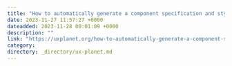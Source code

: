 ```yaml
---
title: "How to automatically generate a component specification and style guide in Figma"
date: 2023-11-27 11:57:27 +0000
dateadded: 2023-11-28 00:01:09 +0000
description: ""
link: "https://uxplanet.org/how-to-automatically-generate-a-component-specification-and-style-guide-in-figma-617a969b9f4c?source=rss----819cc2aaeee0---4"
category:
directory: _directory/ux-planet.md
---
```

